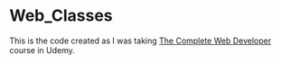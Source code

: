 # Web_Classes
This is the code created as I was taking [The Complete Web Developer](https://www.udemy.com/course/the-complete-web-developer-course-2/) course in Udemy.
